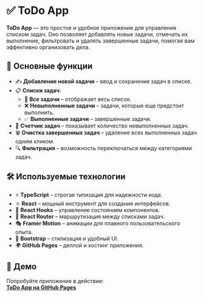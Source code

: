 # ✅ ToDo App

**ToDo App** — это простое и удобное приложение для управления списком задач. Оно позволяет добавлять новые задачи, отмечать их выполнение, фильтровать и удалять завершенные задачи, помогая вам эффективно организовать дела.  

## 🚀 Основные функции

- ✍ **Добавление новой задачи** – ввод и сохранение задач в списке.
- 📋 **Списки задач**:
  - 📌 **Все задачи** – отображает весь список.
  - ❌ **Невыполненные задачи** – задачи, которые еще предстоит выполнить.
  - ✅ **Выполненные задачи** – завершенные задачи.
- 🔢 **Счетчик задач** – показывает количество невыполненных задач.
- 🗑 **Очистка завершенных задач** – удаление всех выполненных задач одним кликом.
- 🔍 **Фильтрация** – возможность переключаться между категориями задач.

## 🛠 Используемые технологии

- ⚡ **TypeScript** – строгая типизация для надежности кода.
- ⚛ **React** – мощный инструмент для создания интерфейсов.
- 🎣 **React Hooks** – управление состоянием компонентов.
- 🚏 **React Router** – маршрутизация между списками задач.
- 🎭 **Framer Motion** – анимации для плавного пользовательского опыта.
- 🎨 **Bootstrap** – стилизация и удобный UI.
- 🌍 **GitHub Pages** – деплой и хостинг приложения.

## 🔗 Демо

Попробуйте приложение в действии:  
[**ToDo App на GitHub Pages**](https://doriangray1945.github.io/ToDo_app/)
